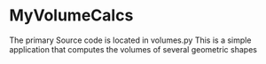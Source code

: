 # MyVolumeCalcs
The primary Source code is located in volumes.py
This is a simple application that computes the volumes of several geometric shapes
